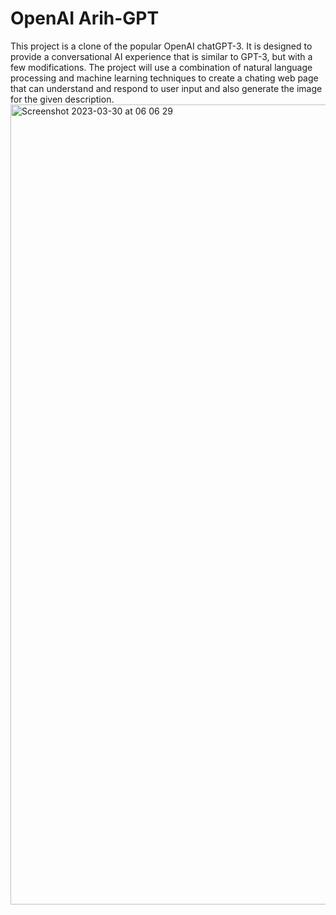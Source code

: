 # OpenAI Arih-GPT
This project is a clone of the popular OpenAI chatGPT-3. It is designed to provide a conversational AI experience that is similar to GPT-3, but with a few modifications. The project will use a combination of natural language processing and machine learning techniques to create a chating web page that can understand and respond to user input and also generate the image for the  given description.
<img width="1280" alt="Screenshot 2023-03-30 at 06 06 29" src="https://user-images.githubusercontent.com/111786428/228698362-50152034-c90b-4060-9a0c-b9d1d4c9ec6e.png">


